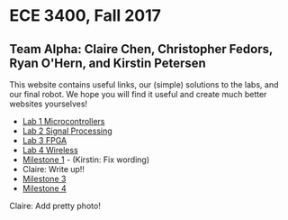 # ECE 3400, Fall 2017
## Team Alpha: Claire Chen, Christopher Fedors, Ryan O'Hern, and Kirstin Petersen

This website contains useful links, our (simple) solutions to the labs, and our final robot. We hope you will find it useful and create much better websites yourselves!

* [Lab 1 Microcontrollers](./docs/lab1.md)
* [Lab 2 Signal Processing](./docs/lab2.md)
* [Lab 3 FPGA](./docs/lab3.md)
* [Lab 4 Wireless](./docs/lab4.md)
* [Milestone 1](./docs/milestone1.md) - (Kirstin: Fix wording)
* Claire: Write up!!
* [Milestone 3](./docs/milestone3.md)
* [Milestone 4](./docs/milestone4.md)

Claire: Add pretty photo!





